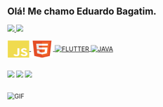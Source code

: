 ## Olá! Me chamo Eduardo Bagatim.
<div>
  <a href="https://github.com/eduardobagatim">
  <img height="180em" src="https://github-readme-stats.vercel.app/api?username=eduardobagatim&show_icons=true&theme=blueberry&include_all_commits=true&count_private=true"/>
  <img height="180em" src="https://github-readme-stats.vercel.app/api/top-langs/?username=eduardobagatim&layout=compact&langs_count=7&theme=blueberry"/>
</div>
  
  <div style="display: inline_block"><br>
  <img align="center" alt="JAVASCRIPT" height="40" width="50" src="https://raw.githubusercontent.com/devicons/devicon/master/icons/javascript/javascript-plain.svg">
  <img align="center" alt="HTML" height="40" width="50" src="https://raw.githubusercontent.com/devicons/devicon/master/icons/html5/html5-original.svg">
  <img align="center" alt="FLUTTER" height="40" width="50" src="https://cdn.jsdelivr.net/gh/devicons/devicon/icons/dart/dart-plain.svg">
  <img align="center" alt="JAVA" height="40" width="50" src="https://cdn.jsdelivr.net/gh/devicons/devicon/icons/java/java-original.svg">
</div> 
  
  ##
  
  <div>
   <a href="https://www.instagram.com/edubagatim/" target="_blank"><img src="https://img.shields.io/badge/-Instagram-%23E4405F?style=for-the-badge&logo=instagram&logoColor=white" target="_blank"></a>
   <a href = "https://www.facebook.com/edubagatim/"><img src="https://img.shields.io/badge/Facebook-1877F2?style=for-the-badge&logo=facebook&logoColor=white" target="_blank"></a>
   <a href="https://www.linkedin.com/in/eduardo-bagatim-73a2751bb/" target="_blank"><img src="https://img.shields.io/badge/-LinkedIn-%230077B5?style=for-the-badge&logo=linkedin&logoColor=white" target="_blank"></a> 
      </div>
  
  ##
  
  <div>
      <img align="center" alt="GIF" height="150" width="160" src="https://media.discordapp.net/attachments/712410544858202188/877686930144387102/unnamed.gif">
    </div>
